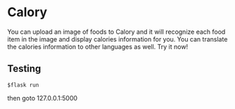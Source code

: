 # Calory

You can upload an image of foods to Calory 
and it will recognize each food item in the 
image and display calories information for you.
You can translate the calories information to
other languages as well. Try it now!

## Testing
```
$flask run 
```
then goto 127.0.0.1:5000
